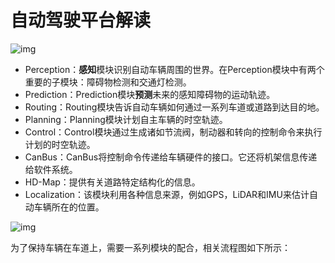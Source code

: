 # 自动驾驶平台解读

![img](https://qiangbo-workspace.oss-cn-shanghai.aliyuncs.com/2018-07-07-baidu_apollo/Apollo_2_0_Software_Arch.png)

- Perception：**感知**模块识别自动车辆周围的世界。在Perception模块中有两个重要的子模块：障碍物检测和交通灯检测。
- Prediction：Prediction模块**预测**未来的感知障碍物的运动轨迹。
- Routing：Routing模块告诉自动车辆如何通过一系列车道或道路到达目的地。
- Planning：Planning模块计划自主车辆的时空轨迹。
- Control：Control模块通过生成诸如节流阀，制动器和转向的控制命令来执行计划的时空轨迹。
- CanBus：CanBus将控制命令传递给车辆硬件的接口。它还将机架信息传递给软件系统。
- HD-Map：提供有关道路特定结构化的信息。
- Localization：该模块利用各种信息来源，例如GPS，LiDAR和IMU来估计自动车辆所在的位置。

![img](https://qiangbo-workspace.oss-cn-shanghai.aliyuncs.com/2018-07-07-baidu_apollo/perception_flow_chart_apollo_2.5.png)



为了保持车辆在车道上，需要一系列模块的配合，相关流程图如下所示：



